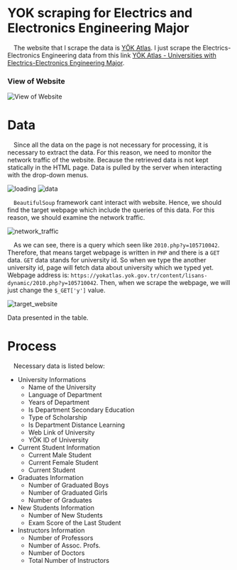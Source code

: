 # YOK scraping for Electrics and Electronics Engineering Major

&emsp;The website that I scrape the data is [YÖK Atlas](https://yokatlas.yok.gov.tr/). I just scrape the Electrics-Electronics Engineering data from this link [YÖK Atlas - Universities with Electrics-Electronics Engineering Major](https://yokatlas.yok.gov.tr/lisans-bolum.php?b=10056).

### View of Website
![View of Website](https://user-images.githubusercontent.com/52218326/145977279-4a7e3866-8c44-4464-881e-5abda3ba21e7.png)

# Data
&emsp;Since all the data on the page is not necessary for processing, it is necessary to extract the data. For this reason, we need to monitor the network traffic of the website. Because the retrieved data is not kept statically in the HTML page. Data is pulled by the server when interacting with the drop-down menus.

![loading](https://user-images.githubusercontent.com/52218326/145978744-1ed4188e-6160-49e6-81d9-c972c6dca7eb.png)
![data](https://user-images.githubusercontent.com/52218326/145978781-7de17446-c26d-43bb-b527-976dea4832f2.png)

&emsp;`BeautifulSoup` framework cant interact with website. Hence, we should find the target webpage which include the queries of this data. For this reason, we should examine the network traffic.

![network_traffic](https://user-images.githubusercontent.com/52218326/145979194-ced96ad4-d88d-4161-aa58-9cd849804b0b.png)

&emsp;As we can see, there is a query which seen like `2010.php?y=105710042`. Therefore, that means target webpage is written in `PHP` and there is a `GET` data. `GET` data stands for university id. So when we type the another university id, page will fetch data about university which we typed yet. Webpage address is: `https://yokatlas.yok.gov.tr/content/lisans-dynamic/2010.php?y=105710042`. Then, when we scrape the webpage, we will just change the `$_GET['y']` value.

![target_website](https://user-images.githubusercontent.com/52218326/145979979-4a100358-9f1f-40dc-907e-0924a8d4a964.png)

Data presented in the table.

# Process
&emsp;Necessary data is listed below:
- University Informations
  - Name of the University
  - Language of Department
  - Years of Department
  - Is Department Secondary Education
  - Type of Scholarship
  - Is Department Distance Learning
  - Web Link of University
  - YÖK ID of University
- Current Student Information
  - Current Male Student
  - Current Female Student
  - Current Student
- Graduates Information
  - Number of Graduated Boys
  - Number of Graduated Girls
  - Number of Graduates
- New Students Information
  - Number of New Students
  - Exam Score of the Last Student
- Instructors Information
  - Number of Professors
  - Number of Assoc. Profs.
  - Number of Doctors
  - Total Number of Instructors
